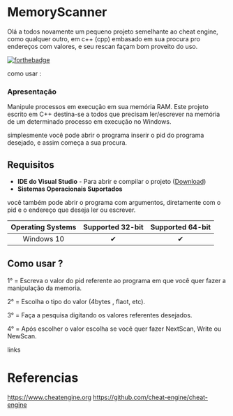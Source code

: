 # MemoryScanner

Olá a todos novamente um pequeno projeto semelhante ao cheat engine, como qualquer outro, em c++ (cpp) embasado em sua procura pro endereços com valores, e seu rescan façam bom proveito do uso.

[![forthebadge](https://forthebadge.com/images/badges/made-with-c-plus-plus.svg)](https://forthebadge.com)

como usar :
### Apresentação
Manipule processos em execução em sua memória RAM. Este projeto escrito em C++ destina-se a todos que precisam ler/escrever na memória de um determinado processo em execução no Windows.

simplesmente você pode abrir o programa inserir o pid do programa desejado, e assim começa a sua procura.
## Requisitos
- __IDE do Visual Studio__ - Para abrir e compilar o projeto ([Download](https://visualstudio.microsoft.com/pt-br/))
- __Sistemas Operacionais Suportados__

você também pode abrir o programa com argumentos, diretamente com o pid e o endereço que deseja ler ou escrever.


|  Operating Systems  | Supported 32-bit | Supported 64-bit |
|:-------------------:|:----------------:|:----------------:|
| Windows 10          |         ✔        |         ✔       |


## Como usar ?
1° = Escreva o valor do pid referente ao programa em que você quer fazer a manipulação da memoria.

2° = Escolha o tipo do valor (4bytes , flaot, etc).

3° = Faça a pesquisa digitando os valores referentes desejados.

4° = Após escolher o valor escolha se você quer fazer NextScan, Write ou NewScan. 


links
# Referencias
https://www.cheatengine.org 
https://github.com/cheat-engine/cheat-engine
